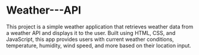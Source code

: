 # Weather---API
This project is a simple weather application that retrieves weather data from a weather API and displays it to the user. Built using HTML, CSS, and JavaScript, this app provides users with current weather conditions, temperature, humidity, wind speed, and more based on their location input.
